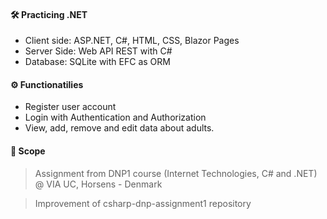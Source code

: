 #### 🛠️ Practicing .NET
* Client side: ASP.NET, C#, HTML, CSS, Blazor Pages
* Server Side: Web API REST with C#
* Database: SQLite with EFC as ORM

#### ⚙️ Functionatilies
* Register user account
* Login with Authentication and Authorization
* View, add, remove and edit data about adults.

#### 📄 Scope
> Assignment from DNP1 course (Internet Technologies, C# and .NET) @ VIA UC, Horsens - Denmark

> Improvement of csharp-dnp-assignment1 repository
